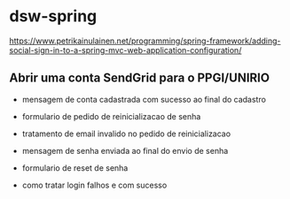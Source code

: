 # dsw-spring

https://www.petrikainulainen.net/programming/spring-framework/adding-social-sign-in-to-a-spring-mvc-web-application-configuration/

## Abrir uma conta SendGrid para o PPGI/UNIRIO

* mensagem de conta cadastrada com sucesso ao final do cadastro

* formulario de pedido de reinicializacao de senha

* tratamento de email invalido no pedido de reinicializacao

* mensagem de senha enviada ao final do envio de senha

* formulario de reset de senha

* como tratar login falhos e com sucesso 
